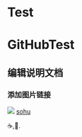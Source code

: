 ﻿# Test
GitHubTest
==============
## 编辑说明文档
### 添加图片链接
![](https://assets-cdn.github.com/images/modules/explore/collections/thumb-github_pages_examples.png)
[sohu](http://www.sohu.com)

:coffee:,:pizza:.
